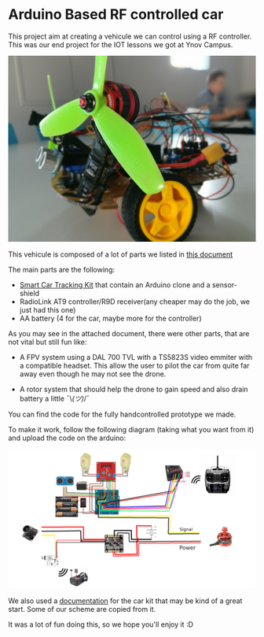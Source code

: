 # Arduino Based RF controlled car

This project aim at creating a vehicule we can control using a RF controller. This was our end project for the IOT lessons we got at Ynov Campus.

![Cover image of FlyingcableCar](img/cover.jpg)

This vehicule is composed of a lot of parts we listed in [this document](../doc/documentation.pdf)

The main parts are the following:

* [Smart Car Tracking Kit](https://www.ebay.co.uk/p/Smart-Car-Tracking-Motor-2wd-Kit-Ultrasonic-Hc-sr04-Sensor-for-Arduino-DIY-B3m8/17013379528) that contain an Arduino clone and a sensor-shield
* RadioLink AT9 controller/R9D receiver(any cheaper may do the job, we just had this one)
* AA battery (4 for the car, maybe more for the controller)

As you may see in the attached document, there were other parts, that are not vital but still fun like:

* A FPV system using a DAL 700 TVL with a TS5823S video emmiter with a compatible headset. This allow the user to pilot the car from quite far away even though he may not see the drone.

* A rotor system that should help the drone to gain speed and also drain battery a little  ¯\\_(ツ)_/¯

You can find the code for the fully handcontrolled prototype we made.

To make it work, follow the following diagram (taking what you want from it) and upload the code on the arduino:

![Electrical scheme of FlyingcableCar](img/scheme.png)

We also used a [documentation](http://www.cs.columbia.edu/~sedwards/presentations/robot-car-instructions.pdf) for the car kit that may be kind of a great start. Some of our scheme are copied from it.

It was a lot of fun doing this, so we hope you'll enjoy it :D